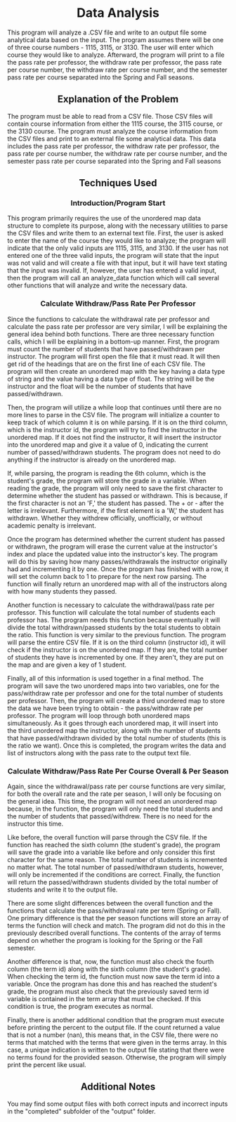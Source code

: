 <h1 align="center">Data Analysis</h1>

<p>This program will analyze a .CSV file and write to an output file some analytical data based on the input. The program assumes there will be one of three course numbers 
  - 1115, 3115, or 3130. The user will enter which course they would like to analyze. Afterward, the program will print to a file the pass rate per professor, the
withdraw rate per professor, the pass rate per course number, the withdraw rate per course number, and the semester pass rate per course separated into the Spring 
and Fall seasons.</p>  

<h2 align="center">Explanation of the Problem</h2>

<p>The program must be able to read from a CSV file. Those CSV files will contain course information from either the 1115 course, the 3115 course, or the 3130 course.
 The program must analyze the course information from the CSV files and print to an external file some analytical data. This data includes the pass rate per professor, 
the withdraw rate per professor, the pass rate per course number, the withdraw rate per course number, and the semester pass rate per course separated into the
 Spring and Fall seasons </p>
 
<h2 align="center">Techniques Used</h2>

<h3 align="center">Introduction/Program Start</h3>

<p> This program primarily requires the use of the unordered map data structure to complete its purpose, along with the necessary utilities to parse the CSV files
and write them to an external text file. First, the user is asked to enter the name of the course they would like to analyze; the program will indicate that the only
valid inputs are 1115, 3115, and 3130. If the user has not entered one of the three valid inputs, the program will state that the input was not valid and will
create a file with that input, but it will have text stating that the input was invalid. If, however, the user has entered a valid input, then the program will call
an analyze_data function which will call several other functions that will analyze and write the necessary data.</p>

<h3 align="center">Calculate Withdraw/Pass Rate Per Professor</h3>

<p>Since the functions to calculate the withdrawal rate per professor and calculate the pass rate per professor are very similar, I will be explaining the general
idea behind both functions. There are three necessary function calls, which I will be explaining in a bottom-up manner. First, the program must count
the number of students that have passed/withdrawn per instructor. The program will first open the file that it must read. It will then get rid of the headings that
are on the first line of each CSV file. The program will then create an unordered map with the key having a data type of string and the value having a data type
of float. The string will be the instructor and the float will be the number of students that have passed/withdrawn.</p>

<p>Then, the program will utilize a while loop that continues until there are no more lines to parse in the CSV file. The program will initialize a counter to keep
track of which column it is on while parsing. If it is on the third column, which is the instructor id, the program will try to find the instructor in the 
unordered map. If it does not find the instructor, it will insert the instructor into the unordered map and give it a value of 0, indicating the current number
of passed/withdrawn students. The program does not need to do anything if the instructor is already on the unordered map.</p>

<p>If, while parsing, the program is reading the 6th column, which is the student's grade, the program will store the grade in a variable. When reading the
grade, the program will only need to save the first character to determine whether the student has passed or withdrawn. This is because, if the first character is
not an 'F,' the student has passed. The + or - after the letter is irrelevant. Furthermore, if the first element is a 'W,' the student has withdrawn. Whether
they withdrew officially, unofficially, or without academic penalty is irrelevant.</p>

<p>Once the program has determined whether the current student has passed or withdrawn, the program will erase the current value at the instructor's index and
place the updated value into the instructor's key. The program will do this by saving how many passes/withdrawals the instructor originally had and incrementing
it by one. Once the program has finished with a row, it will set the column back to 1 to prepare for the next row parsing. The function will finally return an 
unordered map with all of the instructors along with how many students they passed.</p>

<p>Another function is necessary to calculate the withdrawal/pass rate per professor. This function will calculate the total number of students each professor has. 
The program needs this function because eventually it will divide the total withdrawn/passed students by the total students to obtain the ratio. This function is
very similar to the previous function. The program will parse the entire CSV file. If it is on the third column (instructor id), it will check if the instructor
is on the unordered map. If they are, the total number of students they have is incremented by one. If they aren't, they are put on the map and are given a key
of 1 student.</p>

<p>Finally, all of this information is used together in a final method. The program will save the two unordered maps into two variables, one for the 
pass/withdraw rate per professor and one for the total number of students per professor. Then, the program will create a third unordered map to store the
data we have been trying to obtain - the pass/withdraw rate per professor. The program will loop through both unordered maps simultaneously. As it goes through
each unordered map, it will insert into the third unordered map the instructor, along with the number of students that have passed/withdrawn divided by the
total number of students (this is the ratio we want). Once this is completed, the program writes the data and list of instructors along with the pass rate to
the output text file.</p>

<h3 align="center">Calculate Withdraw/Pass Rate Per Course Overall & Per Season</h3>

<p>Again, since the withdrawal/pass rate per course functions are very similar, for both the overall rate and the rate per season, I will only be focusing on
the general idea. This time, the program will not need an unordered map because, in the function, the program will only need the total students and the number
of students that passed/withdrew. There is no need for the instructor this time.</p>

<p>Like before, the overall function will parse through the CSV file. If the function has reached the sixth column (the student's grade), the program will save the grade into a variable like before and only consider this first character for the same reason. The total number of students is incremented no matter what. The total number of passed/withdrawn students, however, will only be incremented if the conditions are correct. Finally, the function will return the passed/withdrawn students divided by the total number of students and write it to the output file.</p>

<p>There are some slight differences between the overall function and the functions that calculate the pass/withdrawal rate per term (Spring or Fall). One primary
difference is that the per season functions will store an array of terms the function will check and match. The program did not do this in the previously described overall functions. The contents of the array of terms depend on whether the program is looking for the Spring or the Fall semester.</p>

<p>Another difference is that, now, the function must also check the fourth column (the term id) along with the sixth column (the student's grade). When checking the term id, the function must now save the term id into a variable. Once the program has done this and has reached the student's grade, the program must also check that the previously saved term id variable is contained in the term array that must be checked. If this condition is true, the program executes as normal.</p>

<p>Finally, there is another additional condition that the program must execute before printing the percent to the output file. If the count returned a value that is not a number (nan), this means that, in the CSV file, there were no terms that matched with the terms that were given in the terms array. In this case, a unique indication is written to the output file stating that there were no terms found for the provided season. Otherwise, the program will simply print the percent like usual.</p>

<h2 align="center">Additional Notes</h2>

<p>You may find some output files with both correct inputs and incorrect inputs in the "completed" subfolder of the "output" folder.</p>
